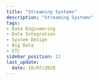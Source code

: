 ```yaml
---
title: "Streaming Systems"
description: "Streaming Systems"
tags: 
- Data Engineering
- Data Integration
- System Design 
- Big Data 
- ETL
sidebar_position: 12
last_update:
  date: 10/07/2020
---
```



